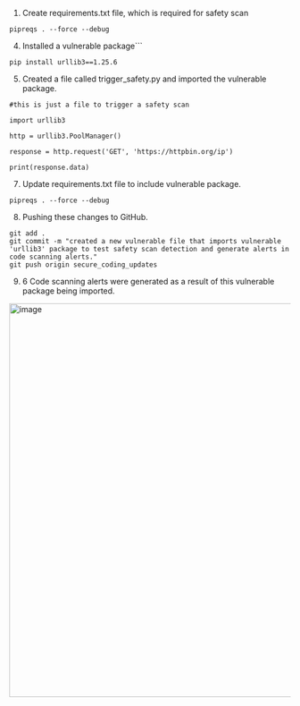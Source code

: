 1. Create requirements.txt file, which is required for safety scan
```
pipreqs . --force --debug
```

4. Installed a vulnerable package```
```
pip install urllib3==1.25.6
```

5. Created a file called trigger_safety.py and imported the vulnerable package.
```
#this is just a file to trigger a safety scan

import urllib3

http = urllib3.PoolManager()

response = http.request('GET', 'https://httpbin.org/ip')

print(response.data)
```

7. Update requirements.txt file to include vulnerable package.
```
pipreqs . --force --debug
```

8. Pushing these changes to GitHub.
```
git add .
git commit -m "created a new vulnerable file that imports vulnerable 'urllib3' package to test safety scan detection and generate alerts in code scanning alerts."
git push origin secure_coding_updates
```

9. 6 Code scanning alerts were generated as a result of this vulnerable package being imported.
<img width="704" alt="image" src="https://github.com/user-attachments/assets/d1cfe39f-79e4-476c-8c1d-89778ade3674">
